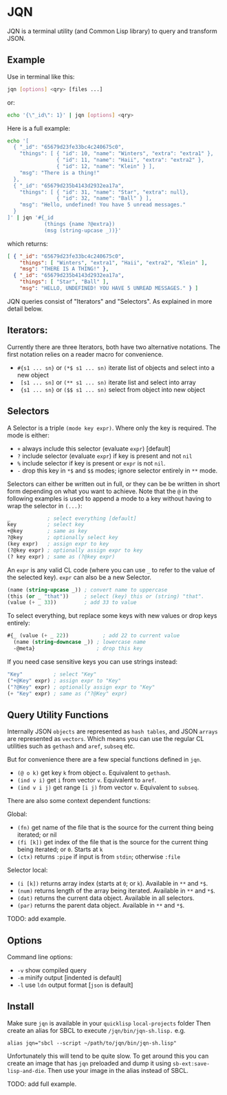# JQN

JQN is a terminal utility (and Common Lisp library) to query and transform
JSON.

## Example

Use in terminal like this:
```bash
jqn [options] <qry> [files ...]
```
or:
```bash
echo '{\"_id\": 1}' | jqn [options] <qry>
```
Here is a full example:
```bash
echo '[
  { "_id": "65679d23fe33bc4c240675c0",
    "things": [ { "id": 10, "name": "Winters", "extra": "extra1" },
                { "id": 11, "name": "Haii", "extra": "extra2" },
                { "id": 12, "name": "Klein" } ],
    "msg": "There is a thing!"
  },
  { "_id": "65679d235b4143d2932ea17a",
    "things": [ { "id": 31, "name": "Star", "extra": null},
                { "id": 32, "name": "Ball" } ],
    "msg": "Hello, undefined! You have 5 unread messages."
  }
]' | jqn '#{_id
            (things {name ?@extra})
            (msg (string-upcase _))}'
```
which returns:
```json
[ { "_id": "65679d23fe33bc4c240675c0",
    "things": [ "Winters", "extra1", "Haii", "extra2", "Klein" ],
    "msg": "THERE IS A THING!" },
  { "_id": "65679d235b4143d2932ea17a",
    "things": [ "Star", "Ball" ],
    "msg": "HELLO, UNDEFINED! YOU HAVE 5 UNREAD MESSAGES." } ]
```

JQN queries consist of "Iterators" and "Selectors". As explained in more detail
below.

## Iterators:

Currently there are three Iterators, both have two alternative notations. The
first notation relies on a reader macro for convenience.

  - `#{s1 ... sn}` or `(*$ s1 ... sn)` iterate list of objects and select into a new object
  - ` [s1 ... sn]` or `(** s1 ... sn)` iterate list and select into array
  - ` {s1 ... sn}` or `($$ s1 ... sn)` select from object into new object


## Selectors

A Selector is a triple `(mode key expr)`. Where only the key is required. The
mode is either:

  - `+` always include this selector (evaluate `expr`) [default]
  - `?` include selector (evaluate `expr`) if key is present and not `nil`
  - `%` include selector if key is present or `expr` is not `nil`.
  - `-` drop this key in `*$` and `$$` modes; ignore selector entirely in `**`
        mode.

Selectors can either be written out in full, or they can be be written in short
form depending on what you want to achieve. Note that the `@` in the following
examples is used to append a mode to a key without having to wrap the selector
in `(...)`:
```lisp
_            ; select everything [default]
key          ; select key
+@key        ; same as key
?@key        ; optionally select key
(key expr)   ; assign expr to key
(?@key expr) ; optionally assign expr to key
(? key expr) ; same as (?@key expr)
```
An `expr` is any valid CL code (where you can use `_` to refer to the value of
the selected key). `expr` can also be a new Selector.
```lisp
(name (string-upcase _)) ; convert name to uppercase
(this (or _ "that"))     ; select (key) this or (string) "that".
(value (+ _ 33))         ; add 33 to value
```
To select everything, but replace some keys with new values or drop keys entirely:
```lisp
#{_ (value (+ _ 22))           ; add 22 to current value
  (name (string-downcase _)) ; lowercase name
  -@meta}                    ; drop this key
```
If you need case sensitive keys you can use strings instead:
```lisp
"Key"          ; select "Key"
("+@Key" expr) ; assign expr to "Key"
("?@Key" expr) ; optionally assign expr to "Key"
(+ "Key" expr) ; same as ("?@Key" expr)
```

## Query Utility Functions

Internally JSON `objects` are represented as `hash tables`, and JSON `arrays`
are represented as `vectors`. Which means you can use the regular CL utilities
such as `gethash` and `aref`, `subseq` etc.

But for convenience there are a few special functions defined in `jqn`.

 - `(@ o k)` get key `k` from object `o`. Equivalent to `gethash`.
 - `(ind v i)` get `i` from vector `v`. Equivalent to `aref`.
 - `(ind v i j)` get range `[i j)` from vector `v`. Equivalent to `subseq`.

There are also some context dependent functions:

Global:

 - `(fn)` get name of the file that is the source for the current thing being
   iterated; or nil
 - `(fi [k])` get index of the file that is the source for the current thing being
   iterated; or `0`. Starts at `k`
 - `(ctx)` returns `:pipe` if input is from `stdin`; otherwise `:file`

Selector local:

 - `(i [k])` returns array index (starts at `0`; or `k`). Available in `**` and `*$`.
 - `(num)` returns length of the array being iterated. Available in `**` and `*$`.
 - `(dat)` returns the current data object. Available in all selectors.
 - `(par)` returns the parent data object. Available in `**` and `*$`.

TODO: add example.

## Options

Command line options:
  - `-v` show compiled query
  - `-m` minify output [indented is default]
  - `-l` use `ldn` output format [`json` is default]

## Install

Make sure `jqn` is available in your `quicklisp` `local-projects` folder Then
create an alias for SBCL to execute `/jqn/bin/jqn-sh.lisp.` e.g.
```
alias jqn="sbcl --script ~/path/to/jqn/bin/jqn-sh.lisp"
```

Unfortunately this will tend to be quite slow. To get around this you can
create an image that has `jqn` preloaded and dump it using
`sb-ext:save-lisp-and-die`. Then use your image in the alias instead of SBCL.

TODO: add full example.


